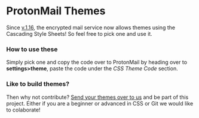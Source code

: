 # ProtonMail Themes
Since [v.1.16](https://blog.protonmail.ch/protonmail-beta-v1-16-release-notes/), the encrypted mail service now allows themes using the Cascading Style Sheets! So feel free to pick one and use it.

### How to use these
Simply pick one and copy the code over to ProtonMail by heading over to **settings>theme**, paste the code under the *CSS Theme Code* section.


### Like to build themes?
Then why not contribute? [Send your themes over to us](http://www.csalmeida.com/) and be part of this project. Either if you are a beginner or advanced in CSS or Git we would like to colaborate!

